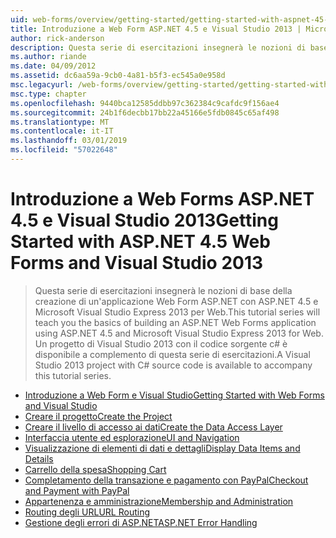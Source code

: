```yaml
---
uid: web-forms/overview/getting-started/getting-started-with-aspnet-45-web-forms/index
title: Introduzione a Web Form ASP.NET 4.5 e Visual Studio 2013 | Microsoft Docs
author: rick-anderson
description: Questa serie di esercitazioni insegnerà le nozioni di base della creazione di un'applicazione Web Form ASP.NET con ASP.NET 4.5 e Visual Studio 2013 Express per Web. A Visua...
ms.author: riande
ms.date: 04/09/2012
ms.assetid: dc6aa59a-9cb0-4a81-b5f3-ec545a0e958d
msc.legacyurl: /web-forms/overview/getting-started/getting-started-with-aspnet-45-web-forms
msc.type: chapter
ms.openlocfilehash: 9440bca12585ddbb97c362384c9cafdc9f156ae4
ms.sourcegitcommit: 24b1f6decbb17bb22a45166e5fdb0845c65af498
ms.translationtype: MT
ms.contentlocale: it-IT
ms.lasthandoff: 03/01/2019
ms.locfileid: "57022648"
---
```

<a name="getting-started-with-aspnet-45-web-forms-and-visual-studio-2013"></a><span data-ttu-id="0529a-104">Introduzione a Web Forms ASP.NET 4.5 e Visual Studio 2013</span><span class="sxs-lookup"><span data-stu-id="0529a-104">Getting Started with ASP.NET 4.5 Web Forms and Visual Studio 2013</span></span>
====================
> <span data-ttu-id="0529a-105">Questa serie di esercitazioni insegnerà le nozioni di base della creazione di un'applicazione Web Form ASP.NET con ASP.NET 4.5 e Microsoft Visual Studio Express 2013 per Web.</span><span class="sxs-lookup"><span data-stu-id="0529a-105">This tutorial series will teach you the basics of building an ASP.NET Web Forms application using ASP.NET 4.5 and Microsoft Visual Studio Express 2013 for Web.</span></span> <span data-ttu-id="0529a-106">Un progetto di Visual Studio 2013 con il codice sorgente c# è disponibile a complemento di questa serie di esercitazioni.</span><span class="sxs-lookup"><span data-stu-id="0529a-106">A Visual Studio 2013 project with C# source code is available to accompany this tutorial series.</span></span>


- [<span data-ttu-id="0529a-107">Introduzione a Web Form e Visual Studio</span><span class="sxs-lookup"><span data-stu-id="0529a-107">Getting Started with Web Forms and Visual Studio</span></span>](introduction-and-overview.md)
- [<span data-ttu-id="0529a-108">Creare il progetto</span><span class="sxs-lookup"><span data-stu-id="0529a-108">Create the Project</span></span>](create-the-project.md)
- [<span data-ttu-id="0529a-109">Creare il livello di accesso ai dati</span><span class="sxs-lookup"><span data-stu-id="0529a-109">Create the Data Access Layer</span></span>](create_the_data_access_layer.md)
- [<span data-ttu-id="0529a-110">Interfaccia utente ed esplorazione</span><span class="sxs-lookup"><span data-stu-id="0529a-110">UI and Navigation</span></span>](ui_and_navigation.md)
- [<span data-ttu-id="0529a-111">Visualizzazione di elementi di dati e dettagli</span><span class="sxs-lookup"><span data-stu-id="0529a-111">Display Data Items and Details</span></span>](display_data_items_and_details.md)
- [<span data-ttu-id="0529a-112">Carrello della spesa</span><span class="sxs-lookup"><span data-stu-id="0529a-112">Shopping Cart</span></span>](shopping-cart.md)
- [<span data-ttu-id="0529a-113">Completamento della transazione e pagamento con PayPal</span><span class="sxs-lookup"><span data-stu-id="0529a-113">Checkout and Payment with PayPal</span></span>](checkout-and-payment-with-paypal.md)
- [<span data-ttu-id="0529a-114">Appartenenza e amministrazione</span><span class="sxs-lookup"><span data-stu-id="0529a-114">Membership and Administration</span></span>](membership-and-administration.md)
- [<span data-ttu-id="0529a-115">Routing degli URL</span><span class="sxs-lookup"><span data-stu-id="0529a-115">URL Routing</span></span>](url-routing.md)
- [<span data-ttu-id="0529a-116">Gestione degli errori di ASP.NET</span><span class="sxs-lookup"><span data-stu-id="0529a-116">ASP.NET Error Handling</span></span>](aspnet-error-handling.md)
